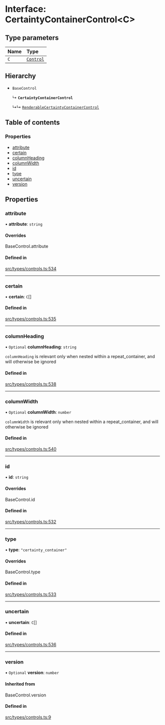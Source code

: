 # Interface: CertaintyContainerControl\<C\>

## Type parameters

| Name | Type |
| :------ | :------ |
| `C` | [`Control`](../wiki/Exports#control) |

## Hierarchy

- `BaseControl`

  ↳ **`CertaintyContainerControl`**

  ↳↳ [`RenderableCertaintyContainerControl`](../wiki/RenderableCertaintyContainerControl)

## Table of contents

### Properties

- [attribute](../wiki/CertaintyContainerControl#attribute)
- [certain](../wiki/CertaintyContainerControl#certain)
- [columnHeading](../wiki/CertaintyContainerControl#columnheading)
- [columnWidth](../wiki/CertaintyContainerControl#columnwidth)
- [id](../wiki/CertaintyContainerControl#id)
- [type](../wiki/CertaintyContainerControl#type)
- [uncertain](../wiki/CertaintyContainerControl#uncertain)
- [version](../wiki/CertaintyContainerControl#version)

## Properties

### attribute

• **attribute**: `string`

#### Overrides

BaseControl.attribute

#### Defined in

[src/types/controls.ts:534](https://github.com/decisively-io/interview-sdk/blob/de8f2ee69dbcb31d956f391c52b0e0db7d4d25b4/src/types/controls.ts#L534)

___

### certain

• **certain**: `C`[]

#### Defined in

[src/types/controls.ts:535](https://github.com/decisively-io/interview-sdk/blob/de8f2ee69dbcb31d956f391c52b0e0db7d4d25b4/src/types/controls.ts#L535)

___

### columnHeading

• `Optional` **columnHeading**: `string`

`columnHeading` is relevant only when nested within a repeat_container, and will otherwise be ignored

#### Defined in

[src/types/controls.ts:538](https://github.com/decisively-io/interview-sdk/blob/de8f2ee69dbcb31d956f391c52b0e0db7d4d25b4/src/types/controls.ts#L538)

___

### columnWidth

• `Optional` **columnWidth**: `number`

`columnWidth` is relevant only when nested within a repeat_container, and will otherwise be ignored

#### Defined in

[src/types/controls.ts:540](https://github.com/decisively-io/interview-sdk/blob/de8f2ee69dbcb31d956f391c52b0e0db7d4d25b4/src/types/controls.ts#L540)

___

### id

• **id**: `string`

#### Overrides

BaseControl.id

#### Defined in

[src/types/controls.ts:532](https://github.com/decisively-io/interview-sdk/blob/de8f2ee69dbcb31d956f391c52b0e0db7d4d25b4/src/types/controls.ts#L532)

___

### type

• **type**: ``"certainty_container"``

#### Overrides

BaseControl.type

#### Defined in

[src/types/controls.ts:533](https://github.com/decisively-io/interview-sdk/blob/de8f2ee69dbcb31d956f391c52b0e0db7d4d25b4/src/types/controls.ts#L533)

___

### uncertain

• **uncertain**: `C`[]

#### Defined in

[src/types/controls.ts:536](https://github.com/decisively-io/interview-sdk/blob/de8f2ee69dbcb31d956f391c52b0e0db7d4d25b4/src/types/controls.ts#L536)

___

### version

• `Optional` **version**: `number`

#### Inherited from

BaseControl.version

#### Defined in

[src/types/controls.ts:9](https://github.com/decisively-io/interview-sdk/blob/de8f2ee69dbcb31d956f391c52b0e0db7d4d25b4/src/types/controls.ts#L9)
